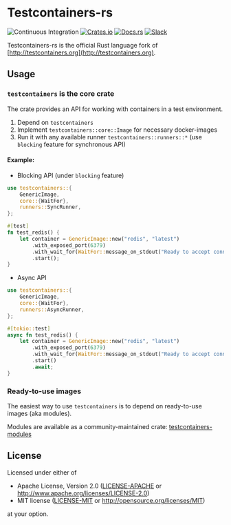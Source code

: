# Testcontainers-rs

![Continuous Integration](https://github.com/testcontainers/testcontainers-rs/workflows/Continuous%20Integration/badge.svg?branch=dev)
[![Crates.io](https://img.shields.io/crates/v/testcontainers.svg)](https://crates.io/crates/testcontainers)
[![Docs.rs](https://docs.rs/testcontainers/badge.svg)](https://docs.rs/testcontainers)
[![Slack](https://img.shields.io/badge/Slack-join-orange?style=flat&logo=slack&)](https://join.slack.com/t/testcontainers/shared_invite/zt-2gra37tid-n9xDJGjjVb7hMRanGjowkw)

Testcontainers-rs is the official Rust language fork of [http://testcontainers.org](http://testcontainers.org).

## Usage

### `testcontainers` is the core crate

The crate provides an API for working with containers in a test environment.

1. Depend on `testcontainers`
2. Implement `testcontainers::core::Image` for necessary docker-images
3. Run it with any available runner `testcontainers::runners::*` (use `blocking` feature for synchronous API)

#### Example:

- Blocking API (under `blocking` feature)

```rust
use testcontainers::{
    GenericImage,
    core::{WaitFor},
    runners::SyncRunner,
};

#[test]
fn test_redis() {
    let container = GenericImage::new("redis", "latest")
        .with_exposed_port(6379)
        .with_wait_for(WaitFor::message_on_stdout("Ready to accept connections"))
        .start();
}
```

- Async API

```rust
use testcontainers::{
    GenericImage,
    core::{WaitFor},
    runners::AsyncRunner,
};

#[tokio::test]
async fn test_redis() {
    let container = GenericImage::new("redis", "latest")
        .with_exposed_port(6379)
        .with_wait_for(WaitFor::message_on_stdout("Ready to accept connections"))
        .start()
        .await;
}
```

### Ready-to-use images

The easiest way to use `testcontainers` is to depend on ready-to-use images (aka modules).

Modules are available as a community-maintained crate: [testcontainers-modules](https://github.com/testcontainers/testcontainers-rs-modules-community)

## License

Licensed under either of

- Apache License, Version 2.0
  ([LICENSE-APACHE](LICENSE-Apache-2.0) or http://www.apache.org/licenses/LICENSE-2.0)
- MIT license
  ([LICENSE-MIT](LICENSE-MIT) or http://opensource.org/licenses/MIT)

at your option.
